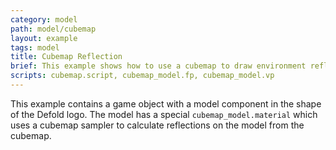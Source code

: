 ```yaml
---
category: model
path: model/cubemap
layout: example
tags: model
title: Cubemap Reflection
brief: This example shows how to use a cubemap to draw environment reflections on a model.
scripts: cubemap.script, cubemap_model.fp, cubemap_model.vp
---
```


This example contains a game object with a model component in the shape of the Defold logo. The model has a special `cubemap_model.material` which uses a cubemap sampler to calculate reflections on the model from the cubemap.